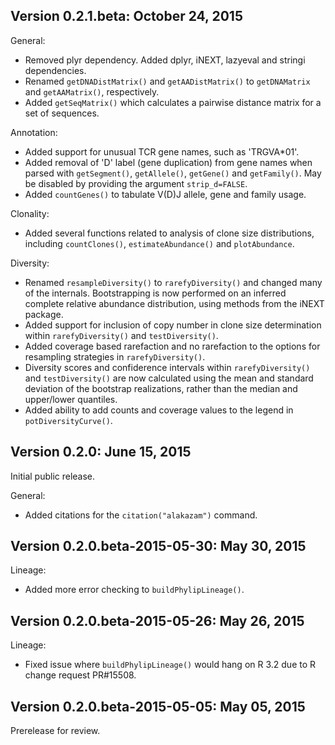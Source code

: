 Version 0.2.1.beta:  October 24, 2015
-------------------------------------------------------------------------------

General:

+ Removed plyr dependency. Added dplyr, iNEXT, lazyeval and stringi 
  dependencies.
+ Renamed `getDNADistMatrix()` and `getAADistMatrix()` to `getDNAMatrix` and 
  `getAAMatrix()`, respectively.
+ Added `getSeqMatrix()` which calculates a pairwise distance matrix for a set 
  of sequences.

Annotation:

+ Added support for unusual TCR gene names, such as 'TRGVA*01'.
+ Added removal of 'D' label (gene duplication) from gene names when parsed 
  with `getSegment()`, `getAllele()`, `getGene()` and `getFamily()`.  May be 
  disabled by providing the argument `strip_d=FALSE`.
+ Added `countGenes()` to tabulate V(D)J allele, gene and family usage.

Clonality:

+ Added several functions related to analysis of clone size distributions, 
  including `countClones()`, `estimateAbundance()` and `plotAbundance`.
  
Diversity:

+ Renamed `resampleDiversity()` to `rarefyDiversity()` and changed many of
  the internals. Bootstrapping is now performed on an inferred complete
  relative abundance distribution, using methods from the iNEXT package.
+ Added support for inclusion of copy number in clone size determination
  within `rarefyDiversity()` and `testDiversity()`.
+ Added coverage based rarefaction and no rarefaction to the options for 
  resampling strategies in `rarefyDiversity()`.
+ Diversity scores and confiderence intervals within `rarefyDiversity()`
  and `testDiversity()` are now calculated using the mean and standard 
  deviation of the bootstrap realizations, rather than the median and
  upper/lower quantiles.
+ Added ability to add counts and coverage values to the legend in
  `potDiversityCurve()`.


Version 0.2.0:  June 15, 2015
-------------------------------------------------------------------------------

Initial public release.

General:

+ Added citations for the `citation("alakazam")` command.


Version 0.2.0.beta-2015-05-30:  May 30, 2015
-------------------------------------------------------------------------------

Lineage:

+ Added more error checking to `buildPhylipLineage()`.


Version 0.2.0.beta-2015-05-26:  May 26, 2015
-------------------------------------------------------------------------------

Lineage:

+ Fixed issue where `buildPhylipLineage()` would hang on R 3.2 due to R change 
  request PR#15508.


Version 0.2.0.beta-2015-05-05:  May 05, 2015
-------------------------------------------------------------------------------

Prerelease for review.